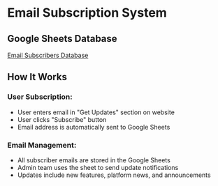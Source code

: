 # Email Subscription System

## Google Sheets Database
[Email Subscribers Database](https://docs.google.com/spreadsheets/d/1bJcFAzE1sOa2U8nOT4FYUjCO5yZDmezUbcHVtT8td7U/edit?gid=0#gid=0)

## How It Works

### User Subscription:

- User enters email in "Get Updates" section on website
- User clicks "Subscribe" button
- Email address is automatically sent to Google Sheets

### Email Management:

- All subscriber emails are stored in the Google Sheets
- Admin team uses the sheet to send update notifications
- Updates include new features, platform news, and announcements
